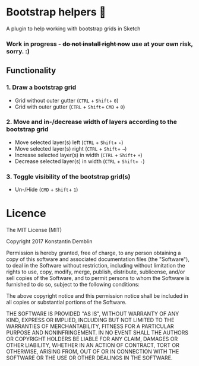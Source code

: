 # Bootstrap helpers :gem:
A plugin to help working with bootstrap grids in Sketch

### Work in progress - ~~do not install right now~~ use at your own risk, sorry. :)

## Functionality

### 1. Draw a bootstrap grid
* Grid without outer gutter (`CTRL` + `Shift`+ `0`)
* Grid with outer gutter (`CTRL` + `Shift`+ `CMD` + `0`)  

### 2. Move and in-/decrease width of layers according to the bootstrap grid
* Move selected layer(s) left (`CTRL` + `Shift`+ `←`)
* Move selected layer(s) right (`CTRL` + `Shift`+ `→`)
* Increase selected layer(s) in width (`CTRL` + `Shift`+ `+`)
* Decrease selected layer(s) in width (`CTRL` + `Shift`+ `-`)

### 3. Toggle visibility of the bootstrap grid(s)
* Un-/Hide (`CMD` + `Shift`+ `1`)

# Licence
The MIT License (MIT)

Copyright 2017 Konstantin Demblin

Permission is hereby granted, free of charge, to any person obtaining a copy of this software and associated documentation files (the "Software"), to deal in the Software without restriction, including without limitation the rights to use, copy, modify, merge, publish, distribute, sublicense, and/or sell copies of the Software, and to permit persons to whom the Software is furnished to do so, subject to the following conditions:

The above copyright notice and this permission notice shall be included in all copies or substantial portions of the Software.

THE SOFTWARE IS PROVIDED "AS IS", WITHOUT WARRANTY OF ANY KIND, EXPRESS OR IMPLIED, INCLUDING BUT NOT LIMITED TO THE WARRANTIES OF MERCHANTABILITY, FITNESS FOR A PARTICULAR PURPOSE AND NONINFRINGEMENT. IN NO EVENT SHALL THE AUTHORS OR COPYRIGHT HOLDERS BE LIABLE FOR ANY CLAIM, DAMAGES OR OTHER LIABILITY, WHETHER IN AN ACTION OF CONTRACT, TORT OR OTHERWISE, ARISING FROM, OUT OF OR IN CONNECTION WITH THE SOFTWARE OR THE USE OR OTHER DEALINGS IN THE SOFTWARE.
